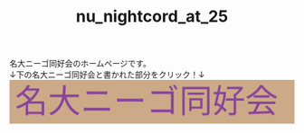 <html lang="ja">
 <head>
  <link rel="stylesheet" href="docs/style.css">
</head>
<body>
 <header>
  <h1>nu_nightcord_at_25</h1>
 </header>
 名大ニーゴ同好会のホームページです。<br>
 ↓下の名大ニーゴ同好会と書かれた部分をクリック！↓<br>
 <a href="docs"><img src="image/nu_night.svg" alt="名大ニーゴ同好会"></a>
</body>
</html>
